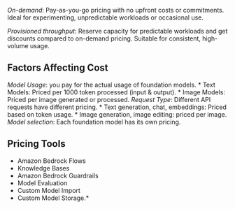*On-demand*: Pay-as-you-go pricing with no upfront costs or commitments. Ideal for experimenting, unpredictable workloads or occasional use.

*Provisioned throughput*: Reserve capacity for predictable workloads and get discounts compared to on-demand pricing. Suitable for consistent, high-volume usage.

## Factors Affecting Cost
*Model Usage*: you pay for the actual usage of foundation models.
	* Text Models: Priced per 1000 token processed (input & output).
	* Image Models: Priced per image generated or processed.
*Request Type*: Different API requests have different pricing. 
	* Text generation, chat, embeddings: Priced based on token usage.
	* Image generation, image editing: priced per image.
*Model selection*: Each foundation model has its own pricing.

## Pricing Tools
* Amazon Bedrock Flows
* Knowledge Bases
* Amazon Bedrock Guardrails
* Model Evaluation
* Custom Model Import
* Custom Model Storage.*


